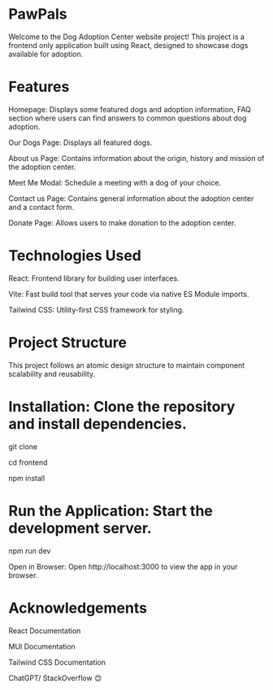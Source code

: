 # PawPals

Welcome to the Dog Adoption Center website project! This project is a frontend only application built using React, designed to showcase dogs available for adoption.

# Features

Homepage: Displays some featured dogs and adoption information, FAQ section where users can find answers to common questions about dog adoption.

Our Dogs Page: Displays all featured dogs.

About us Page: Contains information about the origin, history and mission of the adoption center.

Meet Me Modal: Schedule a meeting with a dog of your choice.

Contact us Page: Contains general information about the adoption center and a contact form.

Donate Page: Allows users to make donation to the adoption center.

# Technologies Used

React: Frontend library for building user interfaces.

Vite: Fast build tool that serves your code via native ES Module imports.

Tailwind CSS: Utility-first CSS framework for styling.

# Project Structure

This project follows an atomic design structure to maintain component scalability and reusability.


# Installation: Clone the repository and install dependencies.

git clone <repository-url>

cd frontend

npm install

# Run the Application: Start the development server.

npm run dev

Open in Browser: Open http://localhost:3000 to view the app in your browser.

# Acknowledgements

React Documentation

MUI Documentation

Tailwind CSS Documentation

ChatGPT/ StackOverflow 😊
